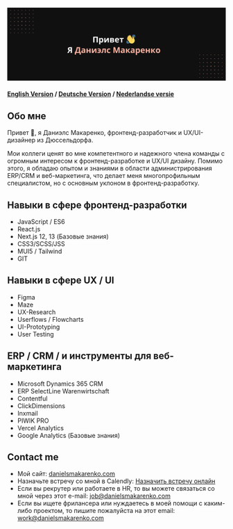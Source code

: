 [![Daniels Makarenko's GitHub Banner](daniels-makarenko_pic_ru.png)]([https://braydoncoyer.dev](https://www.daniels-makarenko.com/))

#### [English Version](https://github.com/danielsmak/danielsmak/blob/main/danielsmakarenko_en.md) / [Deutsche Version](https://github.com/danielsmak/danielsmak/blob/main/README.md) / [Nederlandse versie](https://github.com/danielsmak/danielsmak/blob/main/danielsmakarenko_nl.md)



## Обо мне


Привет 👋, я Даниэлс Макаренко, фронтенд-разработчик и UX/UI-дизайнер из Дюссельдорфа.

Мои коллеги ценят во мне компетентного и надежного члена команды с огромным интересом к фронтенд-разработке и UX/UI дизайну. Помимо этого, я обладаю опытом и знаниями в области администрирования ERP/CRM и веб-маркетинга, что делает меня многопрофильным специалистом, но с основным уклоном в фронтенд-разработку.

## Навыки в сфере фронтенд-разработки

- JavaScript / ES6
- React.js
- Next.js 12, 13 (Базовые знания)
- CSS3/SCSS/JSS
- MUI5 / Tailwind
- GIT

## Навыки в сфере UX / UI 

- Figma
- Maze
- UX-Research 
- Userflows / Flowcharts
- UI-Prototyping
- User Testing

## ERP / CRM / и инструменты для веб-маркетинга

- Microsoft Dynamics 365 CRM 
- ERP SelectLine Warenwirtschaft 
- Contentful
- ClickDimensions 
- Inxmail
- PIWIK PRO 
- Vercel Analytics 
- Google Analytics  (Базовые знания)

## Contact me

- Мой сайт: [danielsmakarenko.com](https://www.daniels-makarenko.com/ "danielsmakarenko.com") 
- Назначьте встречу со мной в Calendly: [Назначить встречу онлайн](https://calendly.com/danielsmakarenko/ "Назначить встречу онлайн")
- Если вы рекрутер или работаете в HR, то вы можете связаться со мной через этот e-mail: [job@danielsmakarenko.com](mailto:job@danielsmakarenko.com)
- Если вы ищете фрилансера или нуждаетесь в моей помощи с каким-либо проектом, то пишите пожалуйста на этот email: [work@danielsmakarenko.com](mailto:work@danielsmakarenko.com)